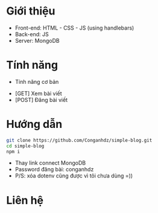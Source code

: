 # Giới thiệu
- Front-end: HTML - CSS - JS (using handlebars)
- Back-end: JS
- Server: MongoDB
# Tính năng
- Tính năng cơ bản
+ [GET] Xem bài viết
+ [POST] Đăng bài viết
# Hướng dẫn
```bash
git clone https://github.com/Conganhdz/simple-blog.git
cd simple-blog
npm i
```
- Thay link connect MongoDB
- Password đăng bài: conganhdz
- P/S: xóa dotenv cũng được vì tôi chưa dùng =))
# Liên hệ

